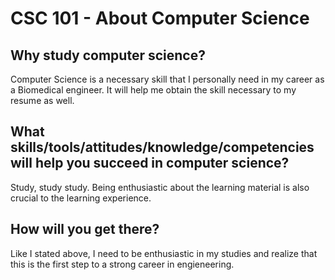 # CSC 101 - About Computer Science


## Why study computer science?

Computer Science is a necessary skill that I personally need in my career as a Biomedical engineer. It will help me obtain the skill necessary to my resume as well.




## What skills/tools/attitudes/knowledge/competencies will help you succeed in computer science?

Study, study study. Being enthusiastic about the learning material is also crucial to the learning experience.






## How will you get there?

Like I stated above, I need to be enthusiastic in my studies and realize that this is the first step to a strong career in engieneering.





